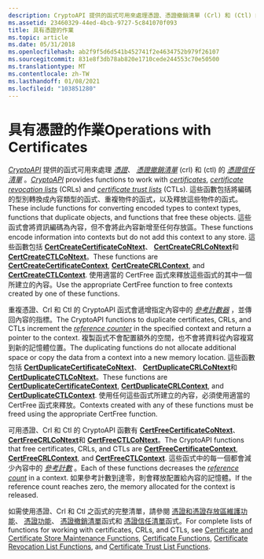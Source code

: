 ```yaml
---
description: CryptoAPI 提供的函式可用來處理憑證、憑證撤銷清單 (Crl) 和 (Ctl) 的憑證信任清單。
ms.assetid: 23460329-44ed-4bcb-9727-5c841070f093
title: 具有憑證的作業
ms.topic: article
ms.date: 05/31/2018
ms.openlocfilehash: ab2f9f5d6d541b452741f2e4634752b979f26107
ms.sourcegitcommit: 831e8f3db78ab820e1710cede244553c70e50500
ms.translationtype: MT
ms.contentlocale: zh-TW
ms.lasthandoff: 01/08/2021
ms.locfileid: "103851280"
---
```

# <a name="operations-with-certificates"></a><span data-ttu-id="59d5c-103">具有憑證的作業</span><span class="sxs-lookup"><span data-stu-id="59d5c-103">Operations with Certificates</span></span>

<span data-ttu-id="59d5c-104">[*CryptoAPI*](../secgloss/c-gly.md) 提供的函式可用來處理 [*憑證*](../secgloss/c-gly.md)、 [*憑證撤銷清單*](../secgloss/c-gly.md) (crl) 和 (ctl) 的 [*憑證信任清單*](../secgloss/c-gly.md) 。</span><span class="sxs-lookup"><span data-stu-id="59d5c-104">[*CryptoAPI*](../secgloss/c-gly.md) provides functions to work with [*certificates*](../secgloss/c-gly.md), [*certificate revocation lists*](../secgloss/c-gly.md) (CRLs) and [*certificate trust lists*](../secgloss/c-gly.md) (CTLs).</span></span> <span data-ttu-id="59d5c-105">這些函數包括將編碼的型別轉換成內容類型的函式、重複物件的函式，以及釋放這些物件的函式。</span><span class="sxs-lookup"><span data-stu-id="59d5c-105">These include functions for converting encoded types to context types, functions that duplicate objects, and functions that free these objects.</span></span> <span data-ttu-id="59d5c-106">這些函式會將資訊編碼為內容，但不會將此內容新增至任何存放區。</span><span class="sxs-lookup"><span data-stu-id="59d5c-106">These functions encode information into contexts but do not add this context to any store.</span></span> <span data-ttu-id="59d5c-107">這些函數包括 [**CertCreateCertificateCoNtext**](/windows/desktop/api/Wincrypt/nf-wincrypt-certcreatecertificatecontext)、 [**CertCreateCRLCoNtext**](/windows/desktop/api/Wincrypt/nf-wincrypt-certcreatecrlcontext)和 [**CertCreateCTLCoNtext**](/windows/desktop/api/Wincrypt/nf-wincrypt-certcreatectlcontext)。</span><span class="sxs-lookup"><span data-stu-id="59d5c-107">These functions are [**CertCreateCertificateContext**](/windows/desktop/api/Wincrypt/nf-wincrypt-certcreatecertificatecontext), [**CertCreateCRLContext**](/windows/desktop/api/Wincrypt/nf-wincrypt-certcreatecrlcontext), and [**CertCreateCTLContext**](/windows/desktop/api/Wincrypt/nf-wincrypt-certcreatectlcontext).</span></span> <span data-ttu-id="59d5c-108">使用適當的 CertFree 函式來釋放這些函式的其中一個所建立的內容。</span><span class="sxs-lookup"><span data-stu-id="59d5c-108">Use the appropriate CertFree function to free contexts created by one of these functions.</span></span>

<span data-ttu-id="59d5c-109">重複憑證、Crl 和 Ctl 的 CryptoAPI 函式會遞增指定內容中的 [*參考計數器*](../secgloss/r-gly.md) ，並傳回內容的指標。</span><span class="sxs-lookup"><span data-stu-id="59d5c-109">The CryptoAPI functions to duplicate certificates, CRLs, and CTLs increment the [*reference counter*](../secgloss/r-gly.md) in the specified context and return a pointer to the context.</span></span> <span data-ttu-id="59d5c-110">複製函式不會配置額外的空間，也不會將資料從內容複寫到新的記憶體位置。</span><span class="sxs-lookup"><span data-stu-id="59d5c-110">The duplicating functions do not allocate additional space or copy the data from a context into a new memory location.</span></span> <span data-ttu-id="59d5c-111">這些函數包括 [**CertDuplicateCertificateCoNtext**](/windows/desktop/api/Wincrypt/nf-wincrypt-certduplicatecertificatecontext)、 [**CertDuplicateCRLCoNtext**](/windows/desktop/api/Wincrypt/nf-wincrypt-certduplicatecrlcontext)和 [**CertDuplicateCTLCoNtext**](/windows/desktop/api/Wincrypt/nf-wincrypt-certduplicatectlcontext)。</span><span class="sxs-lookup"><span data-stu-id="59d5c-111">These functions are [**CertDuplicateCertificateContext**](/windows/desktop/api/Wincrypt/nf-wincrypt-certduplicatecertificatecontext), [**CertDuplicateCRLContext**](/windows/desktop/api/Wincrypt/nf-wincrypt-certduplicatecrlcontext), and [**CertDuplicateCTLContext**](/windows/desktop/api/Wincrypt/nf-wincrypt-certduplicatectlcontext).</span></span> <span data-ttu-id="59d5c-112">使用任何這些函式所建立的內容，必須使用適當的 CertFree 函式來釋放。</span><span class="sxs-lookup"><span data-stu-id="59d5c-112">Contexts created with any of these functions must be freed using the appropriate CertFree function.</span></span>

<span data-ttu-id="59d5c-113">可用憑證、Crl 和 Ctl 的 CryptoAPI 函數有 [**CertFreeCertificateCoNtext**](/windows/desktop/api/Wincrypt/nf-wincrypt-certfreecertificatecontext)、 [**CertFreeCRLCoNtext**](/windows/desktop/api/Wincrypt/nf-wincrypt-certfreecrlcontext)和 [**CertFreeCTLCoNtext**](/windows/desktop/api/Wincrypt/nf-wincrypt-certfreectlcontext)。</span><span class="sxs-lookup"><span data-stu-id="59d5c-113">The CryptoAPI functions that free certificates, CRLs, and CTLs are [**CertFreeCertificateContext**](/windows/desktop/api/Wincrypt/nf-wincrypt-certfreecertificatecontext), [**CertFreeCRLContext**](/windows/desktop/api/Wincrypt/nf-wincrypt-certfreecrlcontext), and [**CertFreeCTLContext**](/windows/desktop/api/Wincrypt/nf-wincrypt-certfreectlcontext).</span></span> <span data-ttu-id="59d5c-114">這些函式中的每一個都會減少內容中的 [*參考計數*](../secgloss/r-gly.md) 。</span><span class="sxs-lookup"><span data-stu-id="59d5c-114">Each of these functions decreases the [*reference count*](../secgloss/r-gly.md) in a context.</span></span> <span data-ttu-id="59d5c-115">如果參考計數到達零，則會釋放配置給內容的記憶體。</span><span class="sxs-lookup"><span data-stu-id="59d5c-115">If the reference count reaches zero, the memory allocated for the context is released.</span></span>

<span data-ttu-id="59d5c-116">如需使用憑證、Crl 和 Ctl 之函式的完整清單，請參閱 [憑證和憑證存放區維護功能](cryptography-functions.md)、 [憑證功能](cryptography-functions.md)、 [憑證撤銷清單](cryptography-functions.md)函式和 [憑證信任清單](cryptography-functions.md)函式。</span><span class="sxs-lookup"><span data-stu-id="59d5c-116">For complete lists of functions for working with certificates, CRLs, and CTLs, see [Certificate and Certificate Store Maintenance Functions](cryptography-functions.md), [Certificate Functions](cryptography-functions.md), [Certificate Revocation List Functions](cryptography-functions.md), and [Certificate Trust List Functions](cryptography-functions.md).</span></span>

 

 
